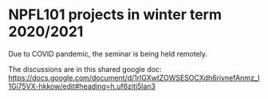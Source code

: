 # NPFL101 projects in winter term 2020/2021

Due to COVID pandemic, the seminar is being held remotely.

The discussions are in this shared google doc:
  https://docs.google.com/document/d/1rlGXwtZOWSESOCXdh6rivnefAnmz_I1Gi75VX-hkkow/edit#heading=h.uf6zitj5lan3
